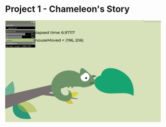 # Project 1 - Chameleon's Story

[![](https://github.com/EffieSong/openframeworks/raw/master/Project_1/scene3.png)](https://youtu.be/AEuLHtCW7TM)
